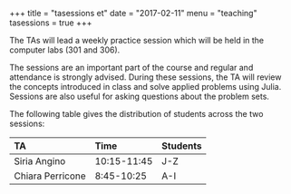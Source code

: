 +++
title = "tasessions et"
date = "2017-02-11"
menu = "teaching"
tasessions = true
+++

The TAs will lead a weekly practice session which will be held in the computer labs (301 and 306).

The sessions are an important part of the course and regular and
attendance is strongly advised. During these sessions, the TA will review the
concepts introduced in class and solve applied problems using Julia. Sessions are
also useful for asking questions about the problem sets.

The following table gives the distribution of students across the two sessions:

|TA               | Time        | Students  |
|:----------------|:------------|:----------|
|Siria Angino     | 10:15-11:45 | J-Z       |
|Chiara Perricone | 8:45-10:25  | A-I       |
